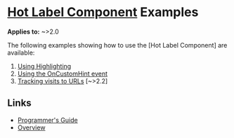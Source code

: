 # [Hot Label Component](../index.md) Examples

**Applies to:** ~>2.0

The following examples showing how to use the [Hot Label Component] are available:

1. [Using Highlighting](./Examples/Example1.md)
2. [Using the OnCustomHint event](./Examples/Example2.md)
3. [Tracking visits to URLs](./Examples/Example3.md) [~>2.2]

## Links

* [Programmer's Guide](./API.md)
* [Overview](./Overview.md)
